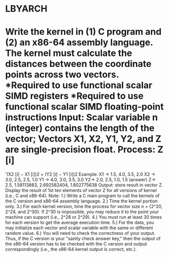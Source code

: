 # LBYARCH

Write the kernel in (1) C program and (2) an x86-64 assembly language. The kernel must calculate the distances between the coordinate points across two vectors.
*Required to use functional scalar SIMD registers
*Required to use functional scalar SIMD floating-point instructions
Input: Scalar variable n (integer) contains the length of the vector; Vectors X1, X2, Y1, Y2, and Z are single-precision float.
Process: Z [i]
=
'(X2 [i] − X1 [i])2 + (Y2 [i] − Y1 [i])2
Example:
X1 -> 1.5, 4.0, 3.5, 2.0
X2 -> 3.0, 2.5, 2.5, 1.0
Y1 -> 4.0, 3.0, 3.5, 3.0
Y2-> 2.0, 2.5, 1.0, 1.5
(answer)
Z-> 2.5, 1.58113883, 2.692582404, 1.802775638
Output: store result in vector Z. Display the result of 1st ten elements of vector Z for all versions of kernel (i.e., C and x86-64).
Note:
1.) Write a C main program to call the kernels of the C version and x86-64 assembly language.
2.) Time the kernel portion only.
3.) For each kernel version, time the process for vector size n = {2^20, 2^24, and 2^30}. If 2^30 is impossible, you may reduce it to the point your machine can support (i.e., 2^28 or 2^29). 
4.) You must run at least 30 times for each version to get the average execution time.
5.) For the data, you may initialize each vector and scalar variable with the same or different random value.
6.) You will need to check the correctness of your output. Thus, if the C version is your "sanity check answer key," then the output of the x86-64 version has to be checked with the C version and output correspondingly (i.e., the x86-64 kernel output is correct, etc.).

